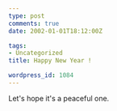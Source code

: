 ```yaml
---
type: post
comments: true
date: 2002-01-01T18:12:00Z

tags:
- Uncategorized
title: Happy New Year !

wordpress_id: 1084
---
```


Let's hope it's a peaceful one.
